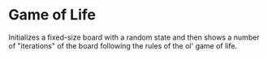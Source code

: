 
# Game of Life

Initializes a fixed-size board with a random state and then shows a number of "iterations" of the board following the rules of the ol' game of life.

